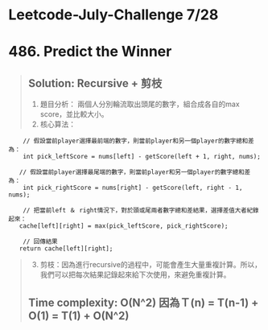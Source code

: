 # Leetcode-July-Challenge 7/28
# 486. Predict the Winner
> ## Solution: Recursive + 剪枝  
> 1. 題目分析： 兩個人分別輪流取出頭尾的數字，組合成各自的max score，並比較大小。  
> 2. 核心算法：  
```
	// 假設當前player選擇最前端的數字，則當前player和另一個player的數字總和差為：
	int pick_leftScore = nums[left] - getScore(left + 1, right, nums);
	
   // 假設當前player選擇最尾端的數字，則當前player和另一個player的數字總和差為：
	int pick_rightScore = nums[right] - getScore(left, right - 1, nums);
	
	// 把當前left ＆ right情況下，對於頭或尾兩者數字總和差結果，選擇差值大者紀錄起來：
   cache[left][right] = max(pick_leftScore, pick_rightScore);

	// 回傳結果
   return cache[left][right];
```
> 3. 剪枝：因為進行recursive的過程中，可能會產生大量重複計算。所以，我們可以把每次結果記錄起來給下次使用，來避免重複計算。  
> ## Time complexity: O(N^2) 因為Ｔ(n) = T(n-1) + O(1) = T(1) + O(N^2)

